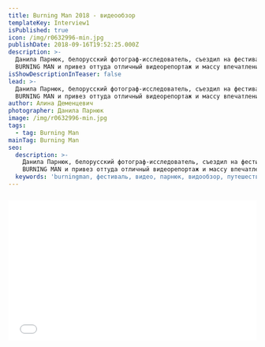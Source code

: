 ```yaml
---
title: Burning Man 2018 - видеообзор
templateKey: Interview1
isPublished: true
icon: /img/r0632996-min.jpg
publishDate: 2018-09-16T19:52:25.000Z
description: >-
  Данила Парнюк, белорусский фотограф-исследователь, съездил на фестиваль
  BURNING MAN и привез оттуда отличный видеорепортаж и массу впечатлений.
isShowDescriptionInTeaser: false
lead: >-
  Данила Парнюк, белорусский фотограф-исследователь, съездил на фестиваль
  BURNING MAN и привез оттуда отличный видеорепортаж и массу впечатлений.
author: Алина Деменцевич
photographer: Данила Парнюк
image: /img/r0632996-min.jpg
tags:
  - tag: Burning Man
mainTag: Burning Man
seo:
  description: >-
    Данила Парнюк, белорусский фотограф-исследователь, съездил на фестиваль
    BURNING MAN и привез оттуда отличный видеорепортаж и массу впечатлений.
  keywords: 'burningman, фестиваль, видео, парнюк, видообзор, путешествия'
---
```


<style> .container { margin: 25px 0; position: relative; width: 100%; height: 0; padding-bottom: 56.25%; } .video { position: absolute; top: 0; left: 0; width: 100%; height: 100%; } </style><div class="container"><iframe src="//www.youtube.com/embed/UFbq8JqU3sQ" frameborder="0" allowfullscreen class="video"></iframe></div>
